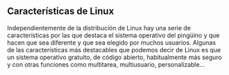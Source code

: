 ## Características de Linux


Independientemente de la distribución de Linux hay una serie de características por las que destaca el sistema operativo del pingüino y que hacen que sea diferente y que sea elegido por muchos usuarios. Algunas de las características más destacables que podemos decir de Linux es que un sistema operativo gratuito, de código abierto, habitualmente más seguro y con otras funciones como multitarea, multiusuario, personalizable…